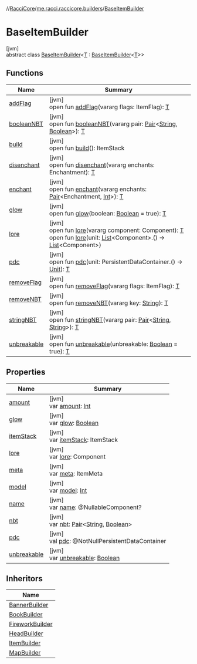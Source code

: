 //[RacciCore](../../../index.md)/[me.racci.raccicore.builders](../index.md)/[BaseItemBuilder](index.md)

# BaseItemBuilder

[jvm]\
abstract class [BaseItemBuilder](index.md)&lt;[T](index.md) : [BaseItemBuilder](index.md)&lt;[T](index.md)&gt;&gt;

## Functions

| Name | Summary |
|---|---|
| [addFlag](add-flag.md) | [jvm]<br>open fun [addFlag](add-flag.md)(vararg flags: ItemFlag): [T](index.md) |
| [booleanNBT](boolean-n-b-t.md) | [jvm]<br>open fun [booleanNBT](boolean-n-b-t.md)(vararg pair: [Pair](https://kotlinlang.org/api/latest/jvm/stdlib/kotlin/-pair/index.html)&lt;[String](https://kotlinlang.org/api/latest/jvm/stdlib/kotlin/-string/index.html), [Boolean](https://kotlinlang.org/api/latest/jvm/stdlib/kotlin/-boolean/index.html)&gt;): [T](index.md) |
| [build](build.md) | [jvm]<br>open fun [build](build.md)(): ItemStack |
| [disenchant](disenchant.md) | [jvm]<br>open fun [disenchant](disenchant.md)(vararg enchants: Enchantment): [T](index.md) |
| [enchant](enchant.md) | [jvm]<br>open fun [enchant](enchant.md)(vararg enchants: [Pair](https://kotlinlang.org/api/latest/jvm/stdlib/kotlin/-pair/index.html)&lt;Enchantment, [Int](https://kotlinlang.org/api/latest/jvm/stdlib/kotlin/-int/index.html)&gt;): [T](index.md) |
| [glow](glow.md) | [jvm]<br>open fun [glow](glow.md)(boolean: [Boolean](https://kotlinlang.org/api/latest/jvm/stdlib/kotlin/-boolean/index.html) = true): [T](index.md) |
| [lore](lore.md) | [jvm]<br>open fun [lore](lore.md)(vararg component: Component): [T](index.md)<br>open fun [lore](lore.md)(unit: [List](https://kotlinlang.org/api/latest/jvm/stdlib/kotlin.collections/-list/index.html)&lt;Component&gt;.() -&gt; [List](https://kotlinlang.org/api/latest/jvm/stdlib/kotlin.collections/-list/index.html)&lt;Component&gt;) |
| [pdc](pdc.md) | [jvm]<br>open fun [pdc](pdc.md)(unit: PersistentDataContainer.() -&gt; [Unit](https://kotlinlang.org/api/latest/jvm/stdlib/kotlin/-unit/index.html)): [T](index.md) |
| [removeFlag](remove-flag.md) | [jvm]<br>open fun [removeFlag](remove-flag.md)(vararg flags: ItemFlag): [T](index.md) |
| [removeNBT](remove-n-b-t.md) | [jvm]<br>open fun [removeNBT](remove-n-b-t.md)(vararg key: [String](https://kotlinlang.org/api/latest/jvm/stdlib/kotlin/-string/index.html)): [T](index.md) |
| [stringNBT](string-n-b-t.md) | [jvm]<br>open fun [stringNBT](string-n-b-t.md)(vararg pair: [Pair](https://kotlinlang.org/api/latest/jvm/stdlib/kotlin/-pair/index.html)&lt;[String](https://kotlinlang.org/api/latest/jvm/stdlib/kotlin/-string/index.html), [String](https://kotlinlang.org/api/latest/jvm/stdlib/kotlin/-string/index.html)&gt;): [T](index.md) |
| [unbreakable](unbreakable.md) | [jvm]<br>open fun [unbreakable](unbreakable.md)(unbreakable: [Boolean](https://kotlinlang.org/api/latest/jvm/stdlib/kotlin/-boolean/index.html) = true): [T](index.md) |

## Properties

| Name | Summary |
|---|---|
| [amount](amount.md) | [jvm]<br>var [amount](amount.md): [Int](https://kotlinlang.org/api/latest/jvm/stdlib/kotlin/-int/index.html) |
| [glow](glow.md) | [jvm]<br>var [glow](glow.md): [Boolean](https://kotlinlang.org/api/latest/jvm/stdlib/kotlin/-boolean/index.html) |
| [itemStack](item-stack.md) | [jvm]<br>var [itemStack](item-stack.md): ItemStack |
| [lore](lore.md) | [jvm]<br>var [lore](lore.md): Component |
| [meta](meta.md) | [jvm]<br>var [meta](meta.md): ItemMeta |
| [model](model.md) | [jvm]<br>var [model](model.md): [Int](https://kotlinlang.org/api/latest/jvm/stdlib/kotlin/-int/index.html) |
| [name](name.md) | [jvm]<br>var [name](name.md): @NullableComponent? |
| [nbt](nbt.md) | [jvm]<br>var [nbt](nbt.md): [Pair](https://kotlinlang.org/api/latest/jvm/stdlib/kotlin/-pair/index.html)&lt;[String](https://kotlinlang.org/api/latest/jvm/stdlib/kotlin/-string/index.html), [Boolean](https://kotlinlang.org/api/latest/jvm/stdlib/kotlin/-boolean/index.html)&gt; |
| [pdc](pdc.md) | [jvm]<br>val [pdc](pdc.md): @NotNullPersistentDataContainer |
| [unbreakable](unbreakable.md) | [jvm]<br>var [unbreakable](unbreakable.md): [Boolean](https://kotlinlang.org/api/latest/jvm/stdlib/kotlin/-boolean/index.html) |

## Inheritors

| Name |
|---|
| [BannerBuilder](../-banner-builder/index.md) |
| [BookBuilder](../-book-builder/index.md) |
| [FireworkBuilder](../-firework-builder/index.md) |
| [HeadBuilder](../-head-builder/index.md) |
| [ItemBuilder](../-item-builder/index.md) |
| [MapBuilder](../-map-builder/index.md) |
